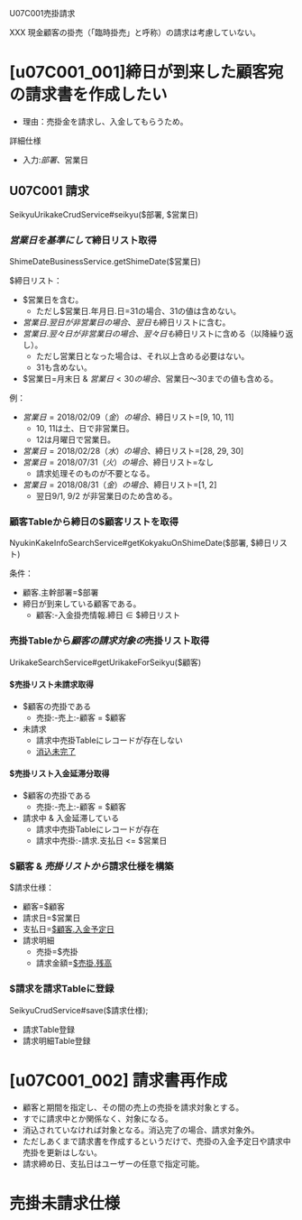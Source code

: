 U07C001売掛請求

XXX 現金顧客の掛売（「臨時掛売」と呼称）の請求は考慮していない。

# [u07C001_001]締日が到来した顧客宛の請求書を作成したい

- 理由：売掛金を請求し、入金してもらうため。

詳細仕様

- 入力:$部署、$営業日

## U07C001 請求
SeikyuUrikakeCrudService#seikyu($部署, $営業日)

### $営業日を基準にして$締日リスト取得
ShimeDateBusinessService.getShimeDate($営業日)

$締日リスト：

- $営業日を含む。
	- ただし$営業日.年月日.日=31の場合、31の値は含めない。
- $営業日.翌日が非営業日の場合、翌日も$締日リストに含む。
- $営業日.翌々日が非営業日の場合、翌々日も$締日リストに含める（以降繰り返し）。
	- ただし営業日となった場合は、それ以上含める必要はない。
	- 31も含めない。
- $営業日=月末日 & $営業日<30の場合、$営業日〜30までの値も含める。

例：

- $営業日=2018/02/09（金）の場合、$締日リスト=[9, 10, 11]
	- 10, 11は土、日で非営業日。
	- 12は月曜日で営業日。
- $営業日=2018/02/28（水）の場合、$締日リスト=[28, 29, 30]
- $営業日=2018/07/31（火）の場合、$締日リスト=なし
	- 請求処理そのものが不要となる。
- $営業日=2018/08/31（金）の場合、$締日リスト=[1, 2]
	- 翌日9/1, 9/2 が非営業日のため含める。

### 顧客Tableから締日の$顧客リストを取得
NyukinKakeInfoSearchService#getKokyakuOnShimeDate($部署, $締日リスト)

条件：

- 顧客.主幹部署=$部署
- 締日が到来している顧客である。
	- 顧客:-入金掛売情報.締日 ∈ $締日リスト

### 売掛Tableから$顧客の請求対象の$売掛リスト取得
UrikakeSearchService#getUrikakeForSeikyu($顧客)

#### $売掛リスト未請求取得

- $顧客の売掛である
	- 売掛:-売上:-顧客 = $顧客
- 未請求
	- 請求中売掛Tableにレコードが存在しない
	- [消込未完了]()

#### $売掛リスト入金延滞分取得

- $顧客の売掛である
	- 売掛:-売上:-顧客 = $顧客
- 請求中 & 入金延滞している
	- 請求中売掛Tableにレコードが存在
	- 請求中売掛:-請求.支払日 <= $営業日

### $顧客 & $売掛リストから$請求仕様を構築

$請求仕様：

- 顧客=$顧客
- 請求日=$営業日
- 支払日=[$顧客.入金予定日](/)
- 請求明細
	- 売掛=$売掛
	- 請求金額=[$売掛.残高]()

### $請求を請求Tableに登録
SeikyuCrudService#save($請求仕様);

- 請求Table登録
- 請求明細Table登録

# [u07C001_002] 請求書再作成

- 顧客と期間を指定し、その間の売上の売掛を請求対象とする。
- すでに請求中とか関係なく、対象になる。
- 消込されていなければ対象となる。消込完了の場合、請求対象外。
- ただしあくまで請求書を作成するというだけで、売掛の入金予定日や請求中売掛を更新はしない。
- 請求締め日、支払日はユーザーの任意で指定可能。

# 売掛未請求仕様
